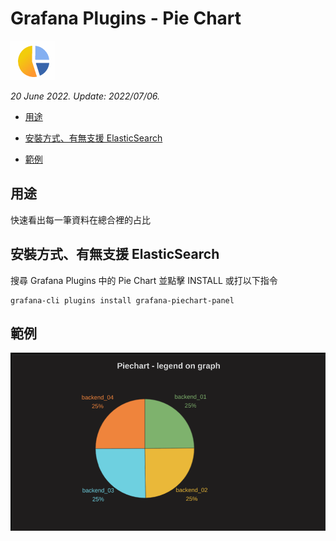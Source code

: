 # Grafana Plugins - Pie Chart

![img](Pie_Chart_icon.png)

*20 June 2022. Update: 2022/07/06.*

* [用途](#use)

* [安裝方式、有無支援 ElasticSearch](#install)

* [範例](#example)

<h2 id="use">用途</h2>

快速看出每一筆資料在總合裡的占比

<h2 id="install">安裝方式、有無支援 ElasticSearch</h2>

搜尋 Grafana Plugins 中的 Pie Chart 並點擊 INSTALL 或打以下指令

    grafana-cli plugins install grafana-piechart-panel

<h2 id="example">範例</h2>

![img](piechart.png)

